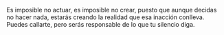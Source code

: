 Es imposible no actuar, es imposible no crear, puesto que aunque decidas no hacer nada, estarás creando la realidad que esa inacción conlleva. Puedes callarte, pero serás responsable de lo que tu silencio diga.